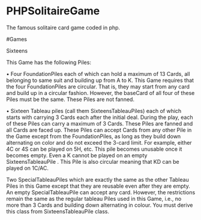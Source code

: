 # PHPSolitaireGame
The famous solitaire card game coded in php.


#Games

Sixteens 

This Game has the following Piles: 

•	Four FoundationPiles each of which can hold a maximum of 13 Cards, all belonging to same suit and building up from A to K. This Game requires that the four FoundationPiles are circular. That is, they may start from any card and build up in a circular fashion. However, the baseCard of all four of these Piles must be the same. These Piles are not fanned.

•	Sixteen Tableau piles (call them SixteensTableauPiles) each of which starts with carrying 3 Cards each after the initial deal. During the play, each of these Piles can carry a maximum of 3 Cards. These Piles are fanned and all Cards are faced up. These Piles can accept Cards from any other Pile in the Game except from the FoundationPiles, as long as they build down alternating on color and do not exceed the 3-card limit. For example, either 4C or 4S can be played on 5H, etc. This pile becomes unusable once it becomes empty. Even a K cannot be played on an empty SixteensTableauPile . This Pile is also circular meaning that KD can be played on 1C/AC.

Two SpecialTableauPiles which are exactly the same as the other Tableau Piles in this Game except that they are reusable even after they are empty. An empty SpecialTableauPile can accept any card. However, the restrictions remain the same as the regular tableau Piles used in this Game, i.e., no more than 3 Cards and building down alternating in colour. You must derive this class from SixteensTableauPile class. 
